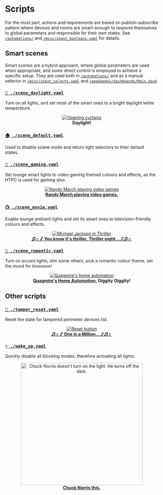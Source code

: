 # Scripts

For the most part, actions and requirements are based on publish–subscribe pattern where devices and rooms are smart-enough to respond themselves to global parameters and responsible for their own states. See [`/automations/`](../automations) and [`/misc/input_booleans.yaml`](../misc/input_booleans.yaml) for details.


## Smart scenes

Smart scenes are a hybrid approach, where global parameters are used when appropriate, and some direct control is employed to achieve a specific setup. They are used both in [`/automations/`](../automations) and as a manual selector in [`/misc/input_selects.yaml`](../misc/input_selects.yaml) and [`/appdaemon/dashboards/Main.dash`](../appdaemon/dashboards/Main.dash).


### [`🔆 ./scene_daylight.yaml`](scene_daylight.yaml)

Turn on all lights, and set most of the smart ones to a bright daylight white temperature.

<div align="center">
    <figure>
        <div>
            <a href="https://cheezburger.com/7425309184"><img src="https://media.giphy.com/media/CPutABwbvXC92/giphy.gif" alt="Opening curtains"></a>
        </div>
        <figcaption>
            <strong>Daylight!</strong>
        </figcaption>
    </figure>
</div>

### [`🏠 ./scene_default.yaml`](scene_default.yaml)

Used to disable scene mode and return light selectors to their default states.


### [`👾 ./scene_gaming.yaml`](scene_gaming.yaml)

Set lounge smart lights to video gaming themed colours and effects, as the HTPC is used for gaming also.

<div align="center">
    <figure>
        <div>
            <a href="https://www.youtube.com/watch?v=x-Wg4mr75yYs" title="Randy March playing video games"><img src="https://media.giphy.com/media/3o6Zt3XykpTtUq39zq/giphy.gif" alt="Randy March playing video games"></a>
        </div>
        <figcaption>
            <strong><a href="https://www.youtube.com/watch?v=x-Wg4mr75yY" title="Just 5 more minutes...!">Randy March playing video games.</a></strong>
        </figcaption>
    </figure>
</div>

### [`📺 ./scene_movie.yaml`](scene_movie.yaml)

Enable lounge ambiant lights and set its smart ones to television-friendly colours and effects.

<div align="center">
    <figure>
        <div>
            <a href="https://youtu.be/sOnqjkJTMaA?t=3m50s" title="Michael Jackson's Thriller music video"><img src="https://media.giphy.com/media/pUeXcg80cO8I8/giphy.gif" alt="Michael Jackson in Thriller"></a>
        </div>
        <figcaption>
            <strong><a href="https://www.youtube.com/watch?v=sOnqjkJTMaA&t=3m50s" title="Michael Jackson's Thriller music video">♫♬♪ You know it's thriller, Thriller night... ♪♫♬</a></strong>
        </figcaption>
    </figure>
</div>

### [`💏 ./scene_romantic.yaml`](scene_romantic.yaml)

Turn on accent lights, dim some others, pick a romantic colour theme, set the mood for _looooove!_

<div align="center">
    <figure>
        <div>
            <a href="https://youtu.be/zmTj1oqCBKo?t=14s" title="Quagmire's home automation. Giggity Giggity!"><img src="https://i.ytimg.com/vi/zmTj1oqCBKo/mqdefault.jpg" alt="Quagmire's home automation"></a>
        </div>
        <figcaption>
            <strong><a href="https://youtu.be/zmTj1oqCBKo?t=14s" title="Giggity!">Quagmire's Home Automation.</a> Giggity Giggity!</strong>
        </figcaption>
    </figure>
</div>

## Other scripts

### [`👮 ./tamper_reset.yaml`](tamper_reset.yaml)

Reset the state for tampered perimeter devices list.

<div align="center">
    <figure>
        <div>
            <a href="https://www.youtube.com/watch?v=JGAV8wvYdVI" title="The Romantics' One in a Million music video"><img src="https://media.giphy.com/media/sChf4Eo55W8x2/giphy.gif" alt="Reset button"></a>
        </div>
        <figcaption>
            <strong><a href="https://www.youtube.com/watch?v=JGAV8wvYdVI" title="The Romantics' One in a Million music video">♫♬♪ One in a Million... ♪♫♬</a></strong>
        </figcaption>
    </figure>
</div>


### [`☀ ./wake_up.yaml`](wake_up.yaml)

Quickly disable all blocking modes, therefore activating all lights.

<div align="center">
    <figure>
        <div>
            <a href="https://www.youtube.com/watch?v=5_RUut1px3Q" title="Chuck Norris facts"><img src="https://memegenerator.net/img/instances/18858590/i-dont-turn-on-the-light-i-turn-off-the-dark.jpg" alt="Chuck Norris doesn't turn on the light. He turns off the dark." width="400"></a>
        </div>
        <figcaption>
            <strong><a href="https://www.youtube.com/watch?v=5_RUut1px3Q" title="Chuck Norris facts">Chuck Norris this.</a></strong>
        </figcaption>
    </figure>
</div>
